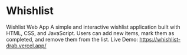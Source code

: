 # Whishlist
Wishlist Web App
A simple and interactive wishlist application built with HTML, CSS, and JavaScript. Users can add new items, mark them as completed, and remove them from the list.
Live Demo: https://whishlist-drab.vercel.app/
